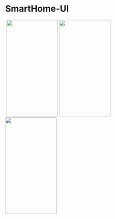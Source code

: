 # SmartHome-UI

<img src="https://tefumaru.com/wp-content/uploads/2020/12/a5550f2e81f872bf5d277933422bf028-1280x720.png" data-lazy-type="image" data-lazy-src="https://tefumaru.com/wp-content/uploads/2020/12/a5550f2e81f872bf5d277933422bf028-1280x720.png" class="lazy attachment-large_size size-large_size wp-post-image lazy-loaded" alt="" data-lazy-srcset="https://tefumaru.com/wp-content/uploads/2020/12/a5550f2e81f872bf5d277933422bf028-1280x720.png 1280w, https://tefumaru.com/wp-content/uploads/2020/12/a5550f2e81f872bf5d277933422bf028-320x180.png 320w, https://tefumaru.com/wp-content/uploads/2020/12/a5550f2e81f872bf5d277933422bf028-640x360.png 640w" data-lazy-sizes="(max-width: 1280px) 100vw, 1280px" srcset="https://tefumaru.com/wp-content/uploads/2020/12/a5550f2e81f872bf5d277933422bf028-1280x720.png 1280w, https://tefumaru.com/wp-content/uploads/2020/12/a5550f2e81f872bf5d277933422bf028-320x180.png 320w, https://tefumaru.com/wp-content/uploads/2020/12/a5550f2e81f872bf5d277933422bf028-640x360.png 640w" sizes="(max-width: 1280px) 100vw, 1280px">

<img class="lazy alignnone wp-image-2568 lazy-loaded" src="http://tefumaru.com/wp-content/uploads/2020/12/gif-2.gif" data-lazy-type="image" data-lazy-src="http://tefumaru.com/wp-content/uploads/2020/12/gif-2.gif" alt="" width="165" height="308">

<img class="lazy alignnone wp-image-2569 lazy-loaded" src="http://tefumaru.com/wp-content/uploads/2020/12/gif-1-1.gif" data-lazy-type="image" data-lazy-src="http://tefumaru.com/wp-content/uploads/2020/12/gif-1-1.gif" alt="" width="165" height="308">

<img class="lazy alignnone wp-image-2571 lazy-loaded" src="http://tefumaru.com/wp-content/uploads/2020/12/gif-2-1.gif" data-lazy-type="image" data-lazy-src="http://tefumaru.com/wp-content/uploads/2020/12/gif-2-1.gif" alt="" width="165" height="308">
